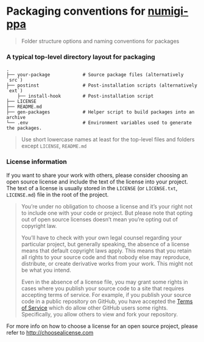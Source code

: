 Packaging conventions for [numigi-ppa](https://github.com/Lanhild/numigi-ppa)
============================

> Folder structure options and naming conventions for packages

### A typical top-level directory layout for packaging

    .
    ├── your-package            # Source package files (alternatively `src`)
    ├── postinst                # Post-installation scripts (alternatively `ext`)
        ├── install-hook        # Post-installation script
    ├── LICENSE
    ├── README.md
    ├── gen-packages            # Helper script to build packages into an archive
    └── .env                    # Environment variables used to generate the packages.

> Use short lowercase names at least for the top-level files and folders except
> `LICENSE`, `README.md`


### License information

If you want to share your work with others, please consider choosing an open
source license and include the text of the license into your project.
The text of a license is usually stored in the `LICENSE` (or `LICENSE.txt`,
`LICENSE.md`) file in the root of the project.

> You’re under no obligation to choose a license and it’s your right not to
> include one with your code or project. But please note that opting out of
> open source licenses doesn’t mean you’re opting out of copyright law.
> 
> You’ll have to check with your own legal counsel regarding your particular
> project, but generally speaking, the absence of a license means that default
> copyright laws apply. This means that you retain all rights to your source
> code and that nobody else may reproduce, distribute, or create derivative
> works from your work. This might not be what you intend.
>
> Even in the absence of a license file, you may grant some rights in cases
> where you publish your source code to a site that requires accepting terms
> of service. For example, if you publish your source code in a public
> repository on GitHub, you have accepted the [Terms of Service](https://help.github.com/articles/github-terms-of-service)
> which do allow other GitHub users some rights. Specifically, you allow others
> to view and fork your repository.

For more info on how to choose a license for an open source project, please
refer to http://choosealicense.com